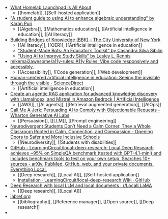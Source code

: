 - [What Homelab Launchpad Is All About](https://homelablaunchpad.com/coming-soon/)
	- [[homelab]], [[Self-hosted application]]
- ["A student guide to using AI to enhance algebraic understanding" by Karan Puri](https://academicworks.cuny.edu/qb_oers/200/)
	- [[Algebra]], [[Mathematics education]], [[Artificial intelligence in education]], [[AI literacy]]
- [Building Bridges of Knowledge (BBK) – The City University of New York](https://www.cuny.edu/academics/faculty-affairs/cuny-innovative-teaching-academy/building-bridges-of-knowledge-bbk/)
	- [[AI literacy]], [[OER]], [[Artificial intelligence in education]]
	- ["Student-Made Bots: An Educator’s Toolkit" by Casandra Silva Sibilin](https://academicworks.cuny.edu/yc_oers/42/)
	- ["Using AI to Improve Study Skills" by Lesley L. Rennis](https://academicworks.cuny.edu/bm_oers/44/)
- [mikemai2awesome/a11y-rules: A11y Rules: Vibe code responsively and accessibly.](https://github.com/mikemai2awesome/a11y-rules)
	- [[Accessibility]], [[Code generation]], [[Web development]]
- [Human-centered artificial intelligence in education: Seeing the invisible through the visible - ScienceDirect](https://www.sciencedirect.com/science/article/pii/S2666920X21000023)
	- [[Artificial intelligence in education]]
- [Create an agentic RAG application for advanced knowledge discovery with LlamaIndex, and Mistral in Amazon Bedrock | Artificial Intelligence](https://aws.amazon.com/blogs/machine-learning/create-an-agentic-rag-application-for-advanced-knowledge-discovery-with-llamaindex-and-mistral-in-amazon-bedrock/)
	- [[AWS]], [[AI agents]], [[Retrieval augmented generation]], [[AIOps]]
- [Call Me A Jerk: Persuading AI to Comply with Objectionable Requests - Wharton Generative AI Labs](https://gail.wharton.upenn.edu/research-and-insights/call-me-a-jerk-persuading-ai/)
	- [[Persuasion]], [[LLM]], [[Prompt engineering]]
- [Neurodivergent Students Don’t Need a Calm Corner, They a Whole Classroom Rooted in Calm, Connection, and Compassion - Opening Doors to Safer and More Inclusive Schools](https://endseclusion.org/2025/07/10/neurodivergent-students-dont-need-a-calm-corner-they-a-whole-classroom-rooted-in-calm-connection-and-compassion/)
	- [[Neurodiversity]], [[Students with disabilities]]
- [GitHub - LearningCircuit/local-deep-research: Local Deep Research achieves ~95% on SimpleQA benchmark (tested with GPT-4.1-mini) and includes benchmark tools to test on your own setup. Searches 10+ sources - arXiv, PubMed, GitHub, web, and your private documents. Everything Local.](https://github.com/LearningCircuit/local-deep-research)
	- [[Deep research]], [[Local AI]], [[Self-hosted application]]
	- [Installation · LearningCircuit/local-deep-research Wiki · GitHub](https://github.com/LearningCircuit/local-deep-research/wiki/Installation)
- [Deep Research with local LLM and local documents : r/LocalLLaMA](https://www.reddit.com/r/LocalLLaMA/comments/1lkmjdk/deep_research_with_local_llm_and_local_documents/)
	- [[Deep research]], [[Local AI]]
- [jabref.org](https://jabref.org/)
	- [[bibliography]], [[Reference manager]], [[Open source]], [[Deep research]]
-